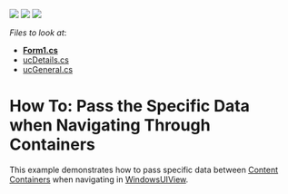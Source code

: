 <!-- default badges list -->
![](https://img.shields.io/endpoint?url=https://codecentral.devexpress.com/api/v1/VersionRange/128617261/13.1.4%2B)
[![](https://img.shields.io/badge/Open_in_DevExpress_Support_Center-FF7200?style=flat-square&logo=DevExpress&logoColor=white)](https://supportcenter.devexpress.com/ticket/details/E4613)
[![](https://img.shields.io/badge/📖_How_to_use_DevExpress_Examples-e9f6fc?style=flat-square)](https://docs.devexpress.com/GeneralInformation/403183)
<!-- default badges end -->
<!-- default file list -->
*Files to look at*:

* **[Form1.cs](./CS/ParamNavigation/Form1.cs)**
* [ucDetails.cs](./CS/ParamNavigation/ucDetails.cs)
* [ucGeneral.cs](./CS/ParamNavigation/ucGeneral.cs)
<!-- default file list end -->
# How To: Pass the Specific Data when Navigating Through Containers


<p>This example demonstrates how to pass specific data between <a href="http://documentation.devexpress.com/#WindowsForms/CustomDocument11771"><u>Content Containers</u></a> when navigating in <a href="http://documentation.devexpress.com/#WindowsForms/CustomDocument11854"><u>WindowsUIView</u></a>.</p>

<br/>


